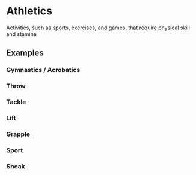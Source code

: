 # Athletics 

Activities, such as sports, exercises, and games, that require physical skill and stamina

## Examples

### Gymnastics / Acrobatics

### Throw

### Tackle

### Lift

### Grapple

### Sport

### Sneak
